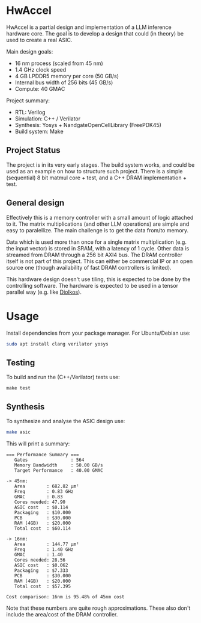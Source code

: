 
# HwAccel

HwAccel is a partial design and implementation of a LLM inference hardware core. The goal is to develop a design that could (in theory) be used to create a real ASIC.

Main design goals:
- 16 nm process (scaled from 45 nm)
- 1.4 GHz clock speed
- 4 GB LPDDR5 memory per core (50 GB/s)
- Internal bus width of 256 bits (45 GB/s)
- Compute: 40 GMAC

Project summary:
- RTL: Verilog
- Simulation: C++ / Verilator
- Synthesis: Yosys + NandgateOpenCellLibrary (FreePDK45)
- Build system: Make

## Project Status

The project is in its very early stages. The build system works, and could be used as an example on how to structure such project. There is a simple (sequential) 8 bit matmul core + test, and a C++ DRAM implementation + test.

## General design

Effectively this is a memory controller with a small amount of logic attached to it. The matrix multiplications (and other LLM operations) are simple and easy to paralellize. The main challenge is to get the data from/to memory.

Data which is used more than once for a single matrix multiplication (e.g. the input vector) is stored in SRAM, with a latency of 1 cycle. Other data is streamed from DRAM through a 256 bit AXI4 bus. The DRAM controller itself is not part of this project. This can either be commercial IP or an open source one (though availability of fast DRAM controllers is limited).

This hardware design doesn't use tiling, this is expected to be done by the controlling software. The hardware is expected to be used in a tensor parallel way (e.g. like [Diolkos](https://github.com/gckrol/diolkos)).

# Usage

Install dependencies from your package manager. For Ubuntu/Debian use:

````bash
sudo apt install clang verilator yosys
````

## Testing

To build and run the (C++/Verilator) tests use:

````
make test
````

## Synthesis

To synthesize and analyse the ASIC design use:

````bash
make asic
````

This will print a summary:

````
=== Performance Summary ===
   Gates                : 564
   Memory Bandwidth     : 50.00 GB/s
   Target Performance   : 40.00 GMAC

-> 45nm:
   Area        : 682.82 µm²
   Freq        : 0.83 GHz
   GMAC        : 0.83
   Cores needed: 47.90
   ASIC cost   : $0.114
   Packaging   : $10.000
   PCB         : $30.000
   RAM (4GB)   : $20.000
   Total cost  : $60.114

-> 16nm:
   Area        : 144.77 µm²
   Freq        : 1.40 GHz
   GMAC        : 1.40
   Cores needed: 28.56
   ASIC cost   : $0.062
   Packaging   : $7.333
   PCB         : $30.000
   RAM (4GB)   : $20.000
   Total cost  : $57.395

Cost comparison: 16nm is 95.48% of 45nm cost
````

Note that these numbers are quite rough approximations. These also don't include the area/cost of the DRAM controller.

